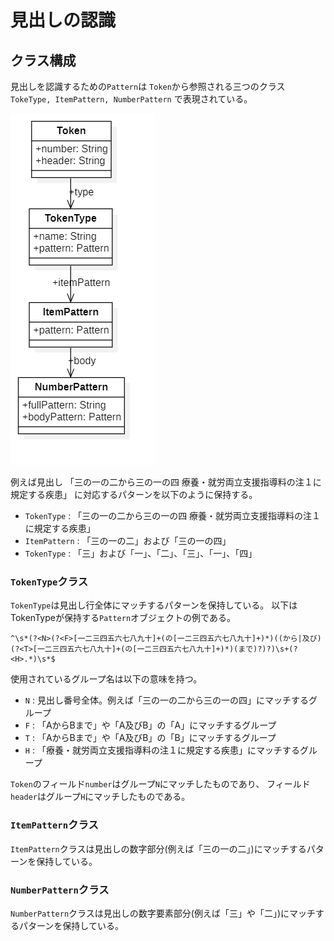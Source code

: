 # 見出しの認識
## クラス構成

見出しを認識するための`Pattern`は
`Token`から参照される三つのクラス`TokeType, ItemPattern, NumberPattern`
で表現されている。

![TokenType](TokenType.png)

例えば見出し
「三の一の二から三の一の四 療養・就労両立支援指導料の注１に規定する疾患」
に対応するパターンを以下のように保持する。

* `TokenType` : 「三の一の二から三の一の四 療養・就労両立支援指導料の注１に規定する疾患」
* `ItemPattern` : 「三の一の二」および「三の一の四」
* `TokenType` : 「三」および「一」、「二」、「三」、「一」、「四」

### `TokenType`クラス
`TokenType`は見出し行全体にマッチするパターンを保持している。
以下はTokenTypeが保持する`Pattern`オブジェクトの例である。

```
^\s*(?<N>(?<F>[一二三四五六七八九十]+(の[一二三四五六七八九十]+)*)((から|及び)(?<T>[一二三四五六七八九十]+(の[一二三四五六七八九十]+)*)(まで)?)?)\s+(?<H>.*)\s*$
```

使用されているグループ名は以下の意味を持つ。

* `N` : 見出し番号全体。例えば「三の一の二から三の一の四」にマッチするグループ
* `F` : 「AからBまで」や「A及びB」の「A」にマッチするグループ
* `T` : 「AからBまで」や「A及びB」の「B」にマッチするグループ
* `H` : 「療養・就労両立支援指導料の注１に規定する疾患」にマッチするグループ

`Token`のフィールド`number`はグループ`N`にマッチしたものであり、
フィールド`header`はグループ`H`にマッチしたものである。

### `ItemPattern`クラス

`ItemPattern`クラスは見出しの数字部分(例えば「三の一の二」)にマッチするパターンを保持している。

### `NumberPattern`クラス

`NumberPattern`クラスは見出しの数字要素部分(例えば「三」や「二」)にマッチするパターンを保持している。
